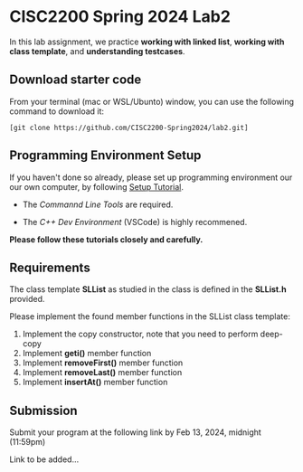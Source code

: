 # CISC2200 Spring 2024 Lab2

In this lab assignment, we practice **working with linked list**, **working with class template**,
and **understanding testcases**.

## Download starter code

From your terminal (mac or WSL/Ubunto) window, you can use the following command to download it:
```
[git clone https://github.com/CISC2200-Spring2024/lab2.git]
```

## Programming Environment Setup
If you haven't done so already, please set up programming environment our our own computer, by following [Setup Tutorial](https://eecs280staff.github.io/tutorials/). 

- The _Commannd Line Tools_ are required. 

- The _C++ Dev Environment_ (VSCode) is highly recommened.

**Please follow these tutorials closely and carefully.**

## Requirements

The class template **SLList** as studied in the class is defined in the **SLList.h** provided.

Please implement the found member functions in the SLList class template: 

1. Implement the copy constructor, note that you need to perform deep-copy 
2. Implement  **geti()** member function 
3. Implement **removeFirst()** member function
4. Implement **removeLast()**  member function
5. Implement **insertAt()** member function

## Submission 

Submit your program at the following link by Feb 13, 2024, midnight (11:59pm)

Link to be added... 
